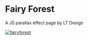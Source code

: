# Fairy Forest
A JS parallax effect page by LT Design

[![fairyforest](https://img.shields.io/badge/-Website%20in%20action-000000?logo=GitHub&logoColor=ffe0b5&style=flat&labelColor=000000)](https://candiddeer.github.io/fairyforest/)
